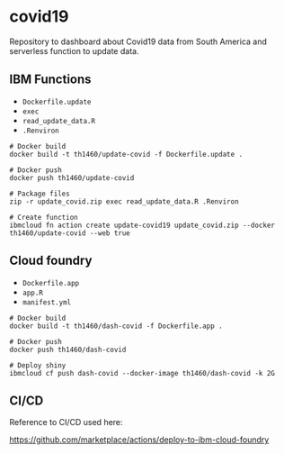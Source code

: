 # covid19

Repository to dashboard about Covid19 data from South America and serverless function to update data.

## IBM Functions

- `Dockerfile.update`
- `exec`
- `read_update_data.R`
- `.Renviron`

```
# Docker build
docker build -t th1460/update-covid -f Dockerfile.update .

# Docker push
docker push th1460/update-covid

# Package files
zip -r update_covid.zip exec read_update_data.R .Renviron

# Create function
ibmcloud fn action create update-covid19 update_covid.zip --docker th1460/update-covid --web true
```

## Cloud foundry

- `Dockerfile.app`
- `app.R`
- `manifest.yml`

```
# Docker build
docker build -t th1460/dash-covid -f Dockerfile.app .

# Docker push
docker push th1460/dash-covid

# Deploy shiny
ibmcloud cf push dash-covid --docker-image th1460/dash-covid -k 2G
```

## CI/CD

Reference to CI/CD used here: 

https://github.com/marketplace/actions/deploy-to-ibm-cloud-foundry
